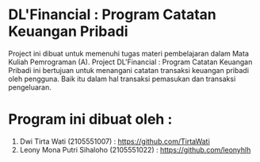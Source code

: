 # DL'Financial : Program Catatan Keuangan Pribadi
Project ini dibuat untuk memenuhi tugas materi pembelajaran dalam Mata Kuliah Pemrograman (A).
Project DL'Financial : Program Catatan Keuangan Pribadi ini bertujuan untuk menangani catatan transaksi keuangan pribadi oleh pengguna. Baik itu dalam hal transaksi pemasukan dan transaksi pengeluaran.

# Program ini dibuat oleh :
1. Dwi Tirta Wati (2105551007) : https://github.com/TirtaWati
2. Leony Mona Putri Sihaloho (2105551022) : https://github.com/leonyhlh
